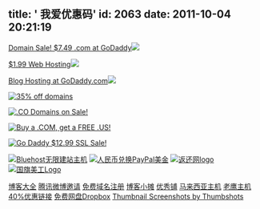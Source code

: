 title: ' 我爱优惠码'
id: 2063
date: 2011-10-04 20:21:19
---

[Domain Sale! $7.49 .com at GoDaddy](http://affiliate.godaddy.com/redirect/4515FE70ABCFC6CCC8CEF42D7D7F10156507A5321FAB59A3DC33796428274B555BE4F1775474EBDCE6A5D078AE89F203 "7.49美元/年注册 .com域名")![](http://affiliate.godaddy.com/content/spacer.png?q=4515FE70ABCFC6CCC8CEF42D7D7F10156507A5321FAB59A3DC33796428274B555BE4F1775474EBDCE6A5D078AE89F203)

[$1.99 Web Hosting](http://affiliate.godaddy.com/redirect/E99A81445789B274401349CB159702B1C4C0908811CE54798B51AA5CA712CC5F69943E3352B4F082AAC84F4C9482694B "1.99美元/月的虚拟主机")![](http://affiliate.godaddy.com/content/spacer.png?q=E99A81445789B274401349CB159702B1C4C0908811CE54798B51AA5CA712CC5F69943E3352B4F082AAC84F4C9482694B)

[Blog Hosting at GoDaddy.com](http://affiliate.godaddy.com/redirect/7F7818B3A7368C40B7213E1905B3F37DBA8E3E29E35B9579873C90BF6AA034D54EAFB666CAF5A33EE036A69E56CB76ED "GoDaddy.com的博客主机")![](http://affiliate.godaddy.com/content/spacer.png?q=7F7818B3A7368C40B7213E1905B3F37DBA8E3E29E35B9579873C90BF6AA034D54EAFB666CAF5A33EE036A69E56CB76ED)

[![35% off domains](http://affiliate.godaddy.com/ads/47B3F33BC66D8B8091741FFC2094F108C5FC46BEC84F881EF7F7AA1EF3F29C29F6648E28F1204119C70D81967050E7F4)](http://affiliate.godaddy.com/redirect/47B3F33BC66D8B8091741FFC2094F108C5FC46BEC84F881EF7F7AA1EF3F29C29F6648E28F1204119C70D81967050E7F4 "域名注册 35%折扣")

[![.CO Domains on Sale!](http://affiliate.godaddy.com/ads/AE8D547D840822E1C9B31C080A9E819447BF7CCD97A5C13A3BC43551BBD0B37669277527DE13223D6335354368BF7511E249DA6523AAFBE4E4E31443CABAB45E)](http://affiliate.godaddy.com/redirect/AE8D547D840822E1C9B31C080A9E819447BF7CCD97A5C13A3BC43551BBD0B37669277527DE13223D6335354368BF7511E249DA6523AAFBE4E4E31443CABAB45E ".co域名注册优惠仅17.99美元")

[![Buy a .COM, get a FREE .US!](http://affiliate.godaddy.com/ads/9C3A40FFC9C697722362E5E01296C8E38CDBBBB98B33E3B79AC0118F68EA0613F519326E7005A8CF69A6BB42397F6CDDA113568451B4A4946D70133C710932A0)](http://affiliate.godaddy.com/redirect/9C3A40FFC9C697722362E5E01296C8E38CDBBBB98B33E3B79AC0118F68EA0613F519326E7005A8CF69A6BB42397F6CDDA113568451B4A4946D70133C710932A0 "注册.com送.us域名")

[![Go Daddy $12.99 SSL Sale!](http://affiliate.godaddy.com/ads/BF200D1C3023D819CC29CB2726D2B026EECDA4FF18FF0F167E4A5D8EA730230B6B36D96DAC9BB5FA75733BCFAB453285)](http://affiliate.godaddy.com/redirect/BF200D1C3023D819CC29CB2726D2B026EECDA4FF18FF0F167E4A5D8EA730230B6B36D96DAC9BB5FA75733BCFAB453285 "SSL首年仅13美元")

[![Bluehost无限建站主机](http://img.bluehost.com/300x250/bh_300x250_04.jpg "Bluehost无限建站主机=无限空间+无限数据库+无限域名绑定！")](/go/bh/)
[![人民币兑换PayPal美金](http://a.kainy.cn/201011/180-cnusa-logo.jpg "人民币直充/兑换PayPal美金 - 海外PayPal帐户自动充值！")](/go/cn-usa/)
[![返还网logo](http://a.kainy.cn/201011/180-fanhuan-ad-logo.jpg "通过返还网，上淘宝、当当网购物将得到5%-25%的返还！")](/go/fanhuan/)
[![国旗美工Logo](http://a.kainy.cn/201011/180-gqmg-logo.jpg "稳定建站服务提供商.")](http://www.gqmg.com/)
<!-- 文字链接 -->
[博客大全](http://www.lusongsong.com/daohang)
[腾讯微博邀请](/go/txwbyq/)
[免费域名注册](/go/cz-cc/)
[博客小摊](http://taobao.gqmg.com/)
[优秀铺](http://paipai.gqmg.com/)
[马来西亚主机](/go/host-my/)
[老鹰主机40%优惠链接](/go/hawk/)
[免费网盘Dropbox](/go/dropbox-in/ "使用这个邀请链接，双方各得250MB空间！")
[Thumbnail Screenshots by Thumbshots]( http://www.thumbshots.com "Thumbnails Screenshots by Thumbshots")
